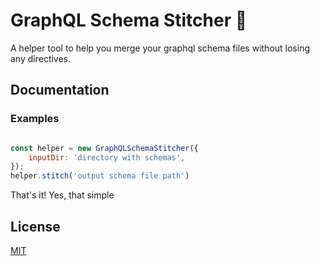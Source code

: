 # GraphQL Schema Stitcher 🚀

A helper tool to help you merge your graphql schema files without losing any directives.

## Documentation

### Examples

```javascript

const helper = new GraphQLSchemaStitcher({
    inputDir: 'directory with schemas',
});
helper.stitch('output schema file path')
```

That's it! Yes, that simple

## License

[MIT](https://choosealicense.com/licenses/mit/)
